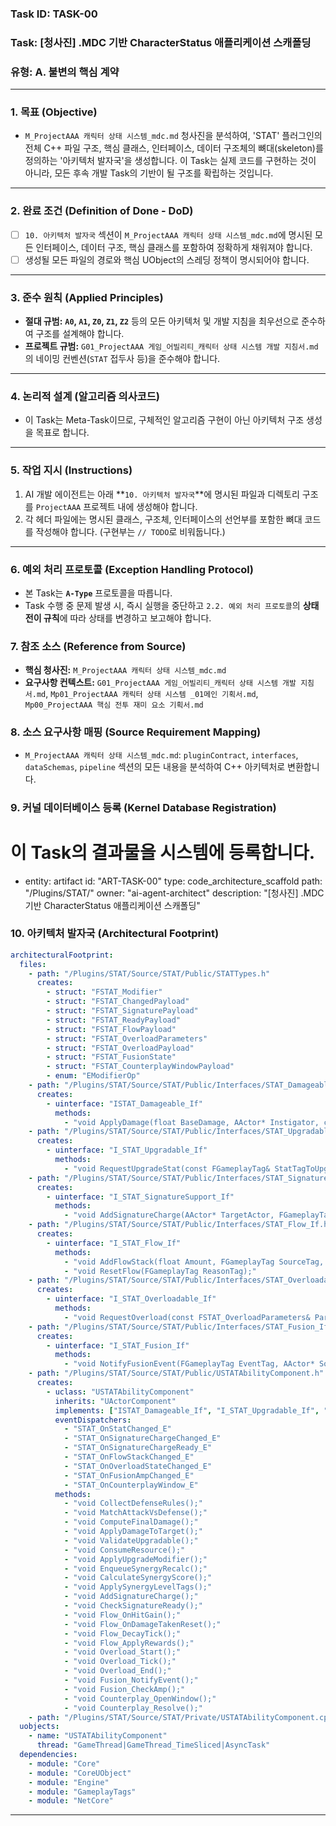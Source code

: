 ### **Task ID: TASK-00**
### **Task: [청사진] .MDC 기반 CharacterStatus 애플리케이션 스캐폴딩**
### **유형: A. 불변의 핵심 계약**

---
### **1. 목표 (Objective)**
*   `M_ProjectAAA 캐릭터 상태 시스템_mdc.md` 청사진을 분석하여, 'STAT' 플러그인의 전체 C++ 파일 구조, 핵심 클래스, 인터페이스, 데이터 구조체의 뼈대(skeleton)를 정의하는 '아키텍처 발자국'을 생성합니다. 이 Task는 실제 코드를 구현하는 것이 아니라, 모든 후속 개발 Task의 기반이 될 구조를 확립하는 것입니다.

---
### **2. 완료 조건 (Definition of Done - DoD)**
- [ ] `10. 아키텍처 발자국` 섹션이 `M_ProjectAAA 캐릭터 상태 시스템_mdc.md`에 명시된 모든 인터페이스, 데이터 구조, 핵심 클래스를 포함하여 정확하게 채워져야 합니다.
- [ ] 생성될 모든 파일의 경로와 핵심 UObject의 스레딩 정책이 명시되어야 합니다.

---
### **3. 준수 원칙 (Applied Principles)**
*   **절대 규범:** **`A0`, `A1`, `Z0`, `Z1`, `Z2`** 등의 모든 아키텍처 및 개발 지침을 최우선으로 준수하여 구조를 설계해야 합니다.
*   **프로젝트 규범:** `G01_ProjectAAA 게임_어빌리티_캐릭터 상태 시스템 개발 지침서.md`의 네이밍 컨벤션(`STAT` 접두사 등)을 준수해야 합니다.

---
### **4. 논리적 설계 (알고리즘 의사코드)**
*   이 Task는 Meta-Task이므로, 구체적인 알고리즘 구현이 아닌 아키텍처 구조 생성을 목표로 합니다.

---
### **5. 작업 지시 (Instructions)**
1.  AI 개발 에이전트는 아래 **`10. 아키텍처 발자국`**에 명시된 파일과 디렉토리 구조를 `ProjectAAA` 프로젝트 내에 생성해야 합니다.
2.  각 헤더 파일에는 명시된 클래스, 구조체, 인터페이스의 선언부를 포함한 뼈대 코드를 작성해야 합니다. (구현부는 `// TODO`로 비워둡니다.)

---
### **6. 예외 처리 프로토콜 (Exception Handling Protocol)**
*   본 Task는 **`A-Type`** 프로토콜을 따릅니다.
*   Task 수행 중 문제 발생 시, 즉시 실행을 중단하고 `2.2. 예외 처리 프로토콜`의 **상태 전이 규칙**에 따라 상태를 변경하고 보고해야 합니다.

### **7. 참조 소스 (Reference from Source)**
*   **핵심 청사진:** `M_ProjectAAA 캐릭터 상태 시스템_mdc.md`
*   **요구사항 컨텍스트:** `G01_ProjectAAA 게임_어빌리티_캐릭터 상태 시스템 개발 지침서.md`, `Mp01_ProjectAAA 캐릭터 상태 시스템 _01메인 기획서.md`, `Mp00_ProjectAAA 핵심 전투 재미 요소 기획서.md`

### **8. 소스 요구사항 매핑 (Source Requirement Mapping)**
*   `M_ProjectAAA 캐릭터 상태 시스템_mdc.md`: `pluginContract`, `interfaces`, `dataSchemas`, `pipeline` 섹션의 모든 내용을 분석하여 C++ 아키텍처로 변환합니다.

### **9. 커널 데이터베이스 등록 (Kernel Database Registration)**
# 이 Task의 결과물을 시스템에 등록합니다.
- entity: artifact
  id: "ART-TASK-00"
  type: code_architecture_scaffold
  path: "/Plugins/STAT/"
  owner: "ai-agent-architect"
  description: "[청사진] .MDC 기반 CharacterStatus 애플리케이션 스캐폴딩"

### **10. 아키텍처 발자국 (Architectural Footprint)**
```yaml
architecturalFootprint:
  files:
    - path: "/Plugins/STAT/Source/STAT/Public/STATTypes.h"
      creates:
        - struct: "FSTAT_Modifier"
        - struct: "FSTAT_ChangedPayload"
        - struct: "FSTAT_SignaturePayload"
        - struct: "FSTAT_ReadyPayload"
        - struct: "FSTAT_FlowPayload"
        - struct: "FSTAT_OverloadParameters"
        - struct: "FSTAT_OverloadPayload"
        - struct: "FSTAT_FusionState"
        - struct: "FSTAT_CounterplayWindowPayload"
        - enum: "EModifierOp"
    - path: "/Plugins/STAT/Source/STAT/Public/Interfaces/STAT_Damageable_If.h"
      creates:
        - uinterface: "ISTAT_Damageable_If"
          methods:
            - "void ApplyDamage(float BaseDamage, AActor* Instigator, const FGameplayTagContainer& AttackTags, FName CauseTag);"
    - path: "/Plugins/STAT/Source/STAT/Public/Interfaces/STAT_Upgradable_If.h"
      creates:
        - uinterface: "I_STAT_Upgradable_If"
          methods:
            - "void RequestUpgradeStat(const FGameplayTag& StatTagToUpgrade);"
    - path: "/Plugins/STAT/Source/STAT/Public/Interfaces/STAT_SignatureSupport_If.h"
      creates:
        - uinterface: "I_STAT_SignatureSupport_If"
          methods:
            - "void AddSignatureCharge(AActor* TargetActor, FGameplayTag CauseTag, float Amount = 1.0f);"
    - path: "/Plugins/STAT/Source/STAT/Public/Interfaces/STAT_Flow_If.h"
      creates:
        - uinterface: "I_STAT_Flow_If"
          methods:
            - "void AddFlowStack(float Amount, FGameplayTag SourceTag, AActor* Instigator);"
            - "void ResetFlow(FGameplayTag ReasonTag);"
    - path: "/Plugins/STAT/Source/STAT/Public/Interfaces/STAT_Overloadable_If.h"
      creates:
        - uinterface: "I_STAT_Overloadable_If"
          methods:
            - "void RequestOverload(const FSTAT_OverloadParameters& Params);"
    - path: "/Plugins/STAT/Source/STAT/Public/Interfaces/STAT_Fusion_If.h"
      creates:
        - uinterface: "I_STAT_Fusion_If"
          methods:
            - "void NotifyFusionEvent(FGameplayTag EventTag, AActor* Source);"
    - path: "/Plugins/STAT/Source/STAT/Public/USTATAbilityComponent.h"
      creates:
        - uclass: "USTATAbilityComponent"
          inherits: "UActorComponent"
          implements: ["ISTAT_Damageable_If", "I_STAT_Upgradable_If", "...etc"]
          eventDispatchers:
            - "STAT_OnStatChanged_E"
            - "STAT_OnSignatureChargeChanged_E"
            - "STAT_OnSignatureChargeReady_E"
            - "STAT_OnFlowStackChanged_E"
            - "STAT_OnOverloadStateChanged_E"
            - "STAT_OnFusionAmpChanged_E"
            - "STAT_OnCounterplayWindow_E"
          methods:
            - "void CollectDefenseRules();"
            - "void MatchAttackVsDefense();"
            - "void ComputeFinalDamage();"
            - "void ApplyDamageToTarget();"
            - "void ValidateUpgradable();"
            - "void ConsumeResource();"
            - "void ApplyUpgradeModifier();"
            - "void EnqueueSynergyRecalc();"
            - "void CalculateSynergyScore();"
            - "void ApplySynergyLevelTags();"
            - "void AddSignatureCharge();"
            - "void CheckSignatureReady();"
            - "void Flow_OnHitGain();"
            - "void Flow_OnDamageTakenReset();"
            - "void Flow_DecayTick();"
            - "void Flow_ApplyRewards();"
            - "void Overload_Start();"
            - "void Overload_Tick();"
            - "void Overload_End();"
            - "void Fusion_NotifyEvent();"
            - "void Fusion_CheckAmp();"
            - "void Counterplay_OpenWindow();"
            - "void Counterplay_Resolve();"
    - path: "/Plugins/STAT/Source/STAT/Private/USTATAbilityComponent.cpp"
  uobjects:
    - name: "USTATAbilityComponent"
      thread: "GameThread|GameThread_TimeSliced|AsyncTask"
  dependencies:
    - module: "Core"
    - module: "CoreUObject"
    - module: "Engine"
    - module: "GameplayTags"
    - module: "NetCore"
```
---
